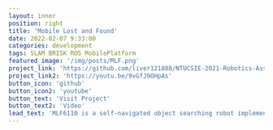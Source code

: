 ```yaml
---
layout: inner
position: right
title: 'Mobile Lost and Found'
date: 2022-02-07 9:33:00
categories: development
tags: SLAM BRISK ROS MobilePlatform
featured_image: '/img/posts/MLF.png'
project_link: 'https://github.com/liver121888/NTUCSIE-2021-Robotics-Assignments/tree/master/FP_team6'
project_link2: 'https://youtu.be/9vGfJ9OHpAs'
button_icon: 'github'
button_icon2: 'youtube'
button_text: 'Visit Project'
button_text2: 'Video'
lead_text: 'MLF6110 is a self-navigated object searching robot implementing BRISK algorithm and Gmapping.'
---
```


